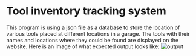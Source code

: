 # Tool inventory tracking system
This program is using a json file as a database to store the location of various tools placed at different locations in a garage. 
The tools with their names and locations where they could be found are displayed on the website.
Here is an image of what expected output looks like:
![output](https://github.com/user-attachments/assets/5e676306-bf52-4c63-ab6c-3d258a0e7a15)
